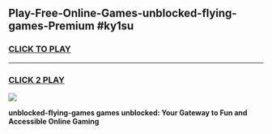 
## Play-Free-Online-Games-unblocked-flying-games-Premium #ky1su
<h3>
<a href="https://premium.freeplayer.one?title=unblocked-flying-games&ref=8M">CLICK TO PLAY</a></h3>
<hr>

<h3>
<a href="https://premium.freeplayer.one?title=unblocked-flying-games&ref=8M">CLICK 2 PLAY</a>
  
</h3>

<a href="https://premium.freeplayer.one?title=unblocked-flying-games&ref=8M"><img src="https://clearcache.store/games.png"></a>


**unblocked-flying-games games unblocked: Your Gateway to Fun and Accessible Online Gaming**
